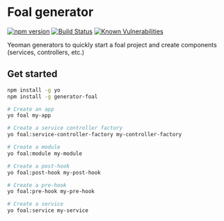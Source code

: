 # Foal generator

[![npm version](https://badge.fury.io/js/generator-foal.svg)](https://badge.fury.io/js/generator-foal)
[![Build Status](https://travis-ci.org/FoalTS/generator-foal.svg?branch=add-travis)](https://travis-ci.org/FoalTS/generator-foal)
[![Known Vulnerabilities](https://snyk.io/test/github/foalts/generator-foal/badge.svg?targetFile=generators%2Fapp%2Ftemplates%2Fpackage.json)](https://snyk.io/test/github/foalts/generator-foal?targetFile=generators%2Fapp%2Ftemplates%2Fpackage.json)

Yeoman generators to quickly start a foal project and create components (services, controllers, etc.)

## Get started

```sh
npm install -g yo
npm install -g generator-foal
```

```sh
# Create an app
yo foal my-app

# Create a service controller factory
yo foal:service-controller-factory my-controller-factory

# Create a module
yo foal:module my-module

# Create a post-hook
yo foal:post-hook my-post-hook

# Create a pre-hook
yo foal:pre-hook my-pre-hook

# Create a service
yo foal:service my-service
```
